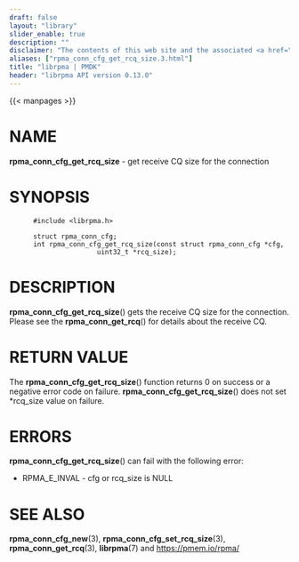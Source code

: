 ```yaml
---
draft: false
layout: "library"
slider_enable: true
description: ""
disclaimer: "The contents of this web site and the associated <a href=\"https://github.com/pmem\">GitHub repositories</a> are BSD-licensed open source."
aliases: ["rpma_conn_cfg_get_rcq_size.3.html"]
title: "librpma | PMDK"
header: "librpma API version 0.13.0"
---
```

{{< manpages >}}

[comment]: <> (SPDX-License-Identifier: BSD-3-Clause)
[comment]: <> (Copyright 2020-2022, Intel Corporation)

NAME
====

**rpma\_conn\_cfg\_get\_rcq\_size** - get receive CQ size for the
connection

SYNOPSIS
========

          #include <librpma.h>

          struct rpma_conn_cfg;
          int rpma_conn_cfg_get_rcq_size(const struct rpma_conn_cfg *cfg,
                          uint32_t *rcq_size);

DESCRIPTION
===========

**rpma\_conn\_cfg\_get\_rcq\_size**() gets the receive CQ size for the
connection. Please see the **rpma\_conn\_get\_rcq**() for details about
the receive CQ.

RETURN VALUE
============

The **rpma\_conn\_cfg\_get\_rcq\_size**() function returns 0 on success
or a negative error code on failure.
**rpma\_conn\_cfg\_get\_rcq\_size**() does not set \*rcq\_size value on
failure.

ERRORS
======

**rpma\_conn\_cfg\_get\_rcq\_size**() can fail with the following error:

-   RPMA\_E\_INVAL - cfg or rcq\_size is NULL

SEE ALSO
========

**rpma\_conn\_cfg\_new**(3), **rpma\_conn\_cfg\_set\_rcq\_size**(3),
**rpma\_conn\_get\_rcq**(3), **librpma**(7) and https://pmem.io/rpma/
